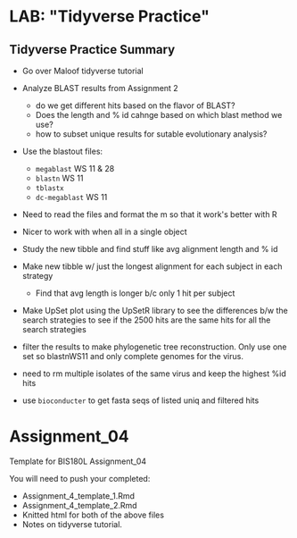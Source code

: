 # LAB: "Tidyverse Practice"
## Tidyverse Practice Summary

- Go over Maloof tidyverse tutorial
- Analyze BLAST results from Assignment 2
  - do we get different hits based on the flavor of BLAST?
  - Does the length and % id cahnge based on which blast method we use?
  - how to subset unique results for sutable evolutionary analysis?
 
- Use the blastout files:
  - `megablast` WS 11 & 28
  - `blastn` WS 11
  - `tblastx`
  - `dc-megablast` WS 11
- Need to read the files and format the m so that it work's better with R
- Nicer to work with when all in a single object
- Study the new tibble and find stuff like avg alignment length and % id
- Make new tibble w/ just the longest alignment for each subject in each strategy
  - Find that avg length is longer b/c only 1 hit per subject
- Make UpSet plot using the UpSetR library to see the differences b/w the search strategies to see if the 2500 hits are the same hits for all the search strategies
- filter the results to make phylogenetic tree reconstruction. Only use one set so blastnWS11 and only complete genomes for the virus.
- need to rm multiple isolates of the same virus and keep the highest %id hits
- use `bioconducter` to get fasta seqs of listed uniq and filtered hits
# Assignment_04
Template for BIS180L Assignment_04

You will need to push your completed:

* Assignment_4_template_1.Rmd 
* Assignment_4_template_2.Rmd 
* Knitted html for both of the above files
* Notes on tidyverse tutorial.

